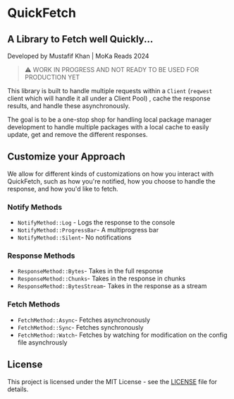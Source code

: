 # QuickFetch

## A Library to Fetch well Quickly...

Developed by Mustafif Khan | MoKa Reads 2024

> :warning: WORK IN PROGRESS AND NOT READY TO BE USED FOR PRODUCTION YET

This library is built to handle multiple requests within a `Client` (`reqwest` client which will handle it all under a Client Pool)
, cache the response results, and handle these asynchronously.

The goal is to be a one-stop shop for handling local package manager development to handle multiple
packages with a local cache to easily update, get and remove the different responses.

## Customize your Approach

We allow for different kinds of customizations on how you interact with QuickFetch, such as how you're notified,
how you choose to handle the response, and how you'd like to fetch.

### Notify Methods

- `NotifyMethod::Log` - Logs the response to the console
- `NotifyMethod::ProgressBar`- A multiprogress bar
- `NotifyMethod::Silent`- No notifications

### Response Methods

- `ResponseMethod::Bytes`- Takes in the full response
- `ResponseMethod::Chunks`- Takes in the response in chunks
- `ResponseMethod::BytesStream`- Takes in the response as a stream

### Fetch Methods

- `FetchMethod::Async`- Fetches asynchronously
- `FetchMethod::Sync`- Fetches synchronously
- `FetchMethod::Watch`- Fetches by watching for modification on the config file asynchrously

## License

This project is licensed under the MIT License - see the [LICENSE](LICENSE) file for details.
